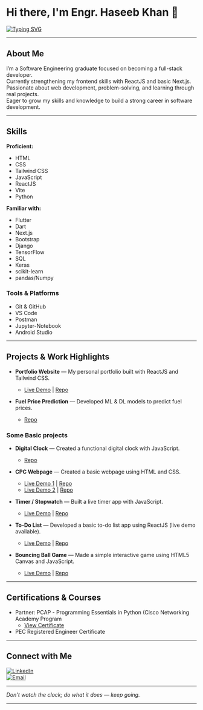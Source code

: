 # Hi there, I'm Engr. Haseeb Khan 👋

[![Typing SVG](https://readme-typing-svg.demolab.com?font=courier+new&pause=1000&color=197EFF&center=true&vCenter=true&width=435&lines=Software+Engineer;Frontend+Web+Developer;HTML++CSS++TailwindCSS;JavaScript++React++Vite;Phython++C%2B%2B)](https://git.io/typing-svg)

---

## About Me

I’m a Software Engineering graduate focused on becoming a full-stack developer.  
Currently strengthening my frontend skills with ReactJS and basic Next.js.  
Passionate about web development, problem-solving, and learning through real projects.  
Eager to grow my skills and knowledge to build a strong career in software development.

---

## Skills

**Proficient:**
* HTML
* CSS
* Tailwind CSS
* JavaScript
* ReactJS
* Vite
* Python

**Familiar with:**
* Flutter
* Dart
* Next.js
* Bootstrap
* Django
* TensorFlow
* SQL
* Keras
* scikit-learn
* pandas/Numpy


### Tools & Platforms
- Git & GitHub  
- VS Code
- Postman
- Jupyter-Notebook
- Android Studio

---

## Projects & Work Highlights
- **Portfolio Website** — My personal portfolio built with ReactJS and Tailwind CSS.
  * [Live Demo](https://haseebkhan-portfolio.vercel.app/) | [Repo](https://github.com/Haseeb-Khan-Official/My_Portfolio)

- **Fuel Price Prediction** — Developed ML & DL models to predict fuel prices.
  * [Repo](https://github.com/Haseeb-Khan-Official/fuelPricePrediction)
### Some Basic projects 
- **Digital Clock** — Created a functional digital clock with JavaScript.
  * [Repo](https://github.com/Haseeb-Khan-Official/digital-clock)
  
- **CPC Webpage** — Created a basic webpage using HTML and CSS.
  * [Live Demo 1](https://haseeb-khan-official.github.io/MyWebProjOld/) | [Repo](https://github.com/Haseeb-Khan-Official/MyWebProjOld)
  * [Live Demo 2](https://haseeb-khan-official.github.io/MyProjectNew/) | [Repo](https://github.com/Haseeb-Khan-Official/MyProjectNew)
  
- **Timer / Stopwatch** — Built a live timer app with JavaScript.  
  * [Live Demo](https://stop-watchv1.vercel.app/) | [Repo](https://github.com/Haseeb-Khan-Official/timer/tree/main)  

- **To-Do List** — Developed a basic to-do list app using ReactJS (live demo available).  
  * [Live Demo](https://to-do-listv1.vercel.app/) | [Repo](https://github.com/Haseeb-Khan-Official/todo-list)  

- **Bouncing Ball Game** — Made a simple interactive game using HTML5 Canvas and JavaScript.  
  * [Live Demo](https://ball-jumping-gamev1.vercel.app/) | [Repo](https://github.com/Haseeb-Khan-Official/Ball-jumping-game)

---

## Certifications & Courses
- Partner: PCAP - Programming Essentials in Python (Cisco Networking Academy Program
  * [ View Certificate ](https://drive.google.com/file/d/1FPNhDOwihd5xAe-hZFUBjkBmMP4hOl5R/view?usp=sharing)
- PEC Registered Engineer Certificate
  
---

## Connect with Me

[![LinkedIn](https://img.shields.io/badge/-LinkedIn-blue?logo=linkedin&logoColor=white&style=flat-square)](https://www.linkedin.com/in/haseebkhanhk/)  
[![Email](https://img.shields.io/badge/-Email-blue?logo=Email&logoColor=white&style=flat-square)](mailto:haseeb577221@gmail.com)

---

*Don’t watch the clock; do what it does — keep going.*

---
